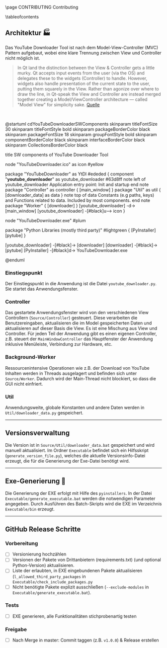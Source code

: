 \page CONTRIBUTING Contributing

\tableofcontents

## Architektur 🏭️

Das YouTube Downloader Tool ist nach dem Model-View-Controller (MVC) Pattern aufgebaut, wobei eine klare Trennung zwischen View und Controller nicht möglich ist.

> In Qt land the distinction between the View & Controller gets a little murky. Qt accepts input events from the user (via the OS) and delegates these to the widgets (Controller) to handle. However, widgets also handle presentation of the current state to the user, putting them squarely in the View. Rather than agonize over where to draw the line, in Qt-speak the View and Controller are instead merged together creating a Model/ViewController architecture — called "Model View" for simplicity sake. [Quelle](https://pythonguis.com/tutorials/modelview-architecture/)
<br>

@startuml cdYouTubeDownloaderSWComponents
skinparam titleFontSize 30
skinparam titleFontStyle bold
skinparam packageBorderColor black
skinparam packageFontSize 18
skinparam groupFontStyle bold
skinparam componentBorderColor black
skinparam interfaceBorderColor black
skinparam CollectionsBorderColor black

title SW components of YouTube Downloader Tool

node "YouTubeDownloader.ico" as icon #yellow

package "YouTubeDownloader" as YtDl #ededed {
  component "**youtube_downloader**" as youtube_downloader #63d8ff
  note left of youtube_downloader
    Application entry point:
    Init and startup
  end note
  package "Controller" as controller {
    [main_window]
  }
  package "Util" as util {
    [downloader_data] as data
  }
  note top of data
    Constants (e.g paths, keys) and
    Functions related to data.
    Included by most components.
  end note
  package "Worker" {
    [downloader]
  }
  [youtube_downloader] -d-> [main_window]
  [youtube_downloader] -[#black]u--> icon
}

node "YouTubeDownloader.exe" #plum

package "Python Libraries (mostly third party)" #lightgreen {
 [PyInstaller]
 [pytube]
}

[youtube_downloader] -[#black]-> [downloader]
[downloader] -[#black]-> [pytube]
[PyInstaller] -[#black]d-> YouTubeDownloader.exe

@enduml

### Einstiegspunkt

Der Einstiegspunkt in die Anwendung ist die Datei `youtube_downloader.py`. Sie startet das Anwendungsfenster.

### Controller

Das gestartete Anwendungsfenster wird von den verschiedenen View Controllern (`Source/Controller`) gesteuert. Diese verarbeiten die Benutzereingaben, aktualisieren die im Model gespeicherten Daten und aktualisieren auf dieser Basis die View. Es ist eine Mischung aus View und Controller. Für jeden Teil der Anwendung gibt es einen eigenen Controller, z.B. steuert der `MainWindowController` das Hauptfenster der Anwendung inklusive Menüleiste, Verbindung zur Hardware, etc.

### Background-Worker

Ressourcenintensive Operationen wie z.B. der Download von YouTube Inhalten werden in Threads ausgelagert und befinden sich unter `Source/Worker`. Dadurch wird der Main-Thread nicht blockiert, so dass die GUI nicht einfriert.

### Util

Anwendungsweite, globale Konstanten und andere Daten werden in `Util/downloader_data.py` gespeichert.

---

## Versionsverwaltung

Die Version ist in `Source/Util/downloader_data.bat` gespeichert und wird manuell aktualisiert. Im Ordner `Executable` befindet sich ein Hilfsskript (`generate_version_file.py`), welches die aktuelle Versionsinfo-Datei erzeugt, die für die Generierung der Exe-Datei benötigt wird.

---

## Exe-Generierung 🔧

Die Generierung der EXE erfolgt mit Hilfe des `pyinstallers`. In der Datei `Executable/generate_executable.bat` werden die notwendigen Parameter angegeben. Durch Ausführen des Batch-Skripts wird die EXE im Verzeichnis `Executable/bin` erzeugt.

---

## GitHub Release Schritte

### Vorbereitung

* [ ] Versionierung hochzählen
* [ ] Versionen der Pakete von Drittanbietern (requirements.txt) (und optional Python-Version) aktualisieren.
* [ ] Liste der erlaubten, in EXE eingebundenen Pakete aktualisieren (`l_allowed_third_party_packages` in `Executable/check_include_packages.py`
* [ ] Nicht benötigte Pakete explizit ausschließen (`--exclude-modules` in `Executable/generate_executable.bat`).

### Tests

* [ ] EXE generieren, alle Funktionalitäten stichprobenartig testen

### Freigabe

* [ ] Nach Merge in master: Commit taggen (z.B. `v1.0.0`) & Release erstellen
